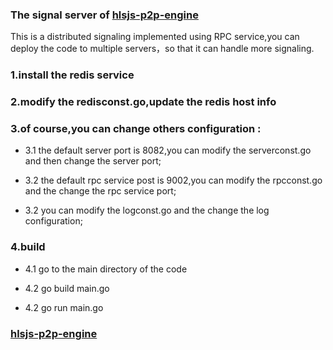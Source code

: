 
### The signal server of [hlsjs-p2p-engine](https://github.com/cdnbye/hlsjs-p2p-engine)

This is a distributed signaling implemented using RPC service,you can deploy the code to multiple servers，so that it can handle more signaling.

### 1.install the redis service
### 2.modify the redisconst.go,update the redis host info
### 3.of course,you can change others configuration :
- 3.1 the default server port is 8082,you can modify the serverconst.go and then change the server port;

- 3.2 the default rpc service post is 9002,you can modify the rpcconst.go and the change the rpc service port;

- 3.2 you can modify the logconst.go and the change the log configuration;

### 4.build
- 4.1 go to the main directory of the code

- 4.2 go build main.go

- 4.2 go run main.go

### [hlsjs-p2p-engine](https://github.com/cdnbye/hlsjs-p2p-engine)
